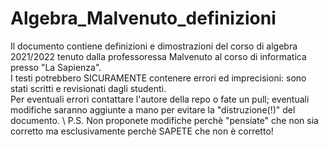# Algebra_Malvenuto_definizioni
Il documento contiene definizioni e dimostrazioni del corso di algebra 2021/2022 tenuto dalla professoressa Malvenuto al corso di informatica presso "La Sapienza".
\
I testi potrebbero SICURAMENTE contenere errori ed imprecisioni: sono stati scritti e revisionati dagli studenti.
\
Per eventuali errori contattare l'autore della repo o fate un pull; eventuali modifiche saranno aggiunte a mano per evitare la "distruzione(!)" del documento.
\\
P.S. Non proponete modifiche perchè "pensiate" che non sia corretto ma esclusivamente perchè SAPETE che non è corretto!
